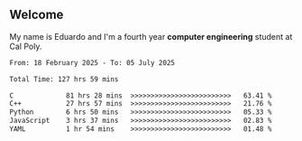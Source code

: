 ## Welcome

 My name is Eduardo and I'm a fourth year **computer engineering** student at Cal Poly.

<!--START_SECTION:waka-->

```txt
From: 18 February 2025 - To: 05 July 2025

Total Time: 127 hrs 59 mins

C             81 hrs 28 mins  >>>>>>>>>>>>>>>>>>>>>>>>>   63.41 %
C++           27 hrs 57 mins  >>>>>>>>>>>>>>>>>>>>>>>>>   21.76 %
Python        6 hrs 50 mins   >>>>>>>>>>>>>>>>>>>>>>>>>   05.33 %
JavaScript    3 hrs 37 mins   >>>>>>>>>>>>>>>>>>>>>>>>>   02.83 %
YAML          1 hr 54 mins    >>>>>>>>>>>>>>>>>>>>>>>>>   01.48 %
```

<!--END_SECTION:waka-->

<!--
**lalog12/lalog12** is a ✨ _special_ ✨ repository because its `README.md` (this file) appears on your GitHub profile.

Here are some ideas to get you started:

- 🔭 I’m currently working on ...
- 🌱 I’m currently learning ...
- 👯 I’m looking to collaborate on ...
- 🤔 I’m looking for help with ...
- 💬 Ask me about ...
- 📫 How to reach me: ...
- 😄 Pronouns: ...
- ⚡ Fun fact: ...
-->
